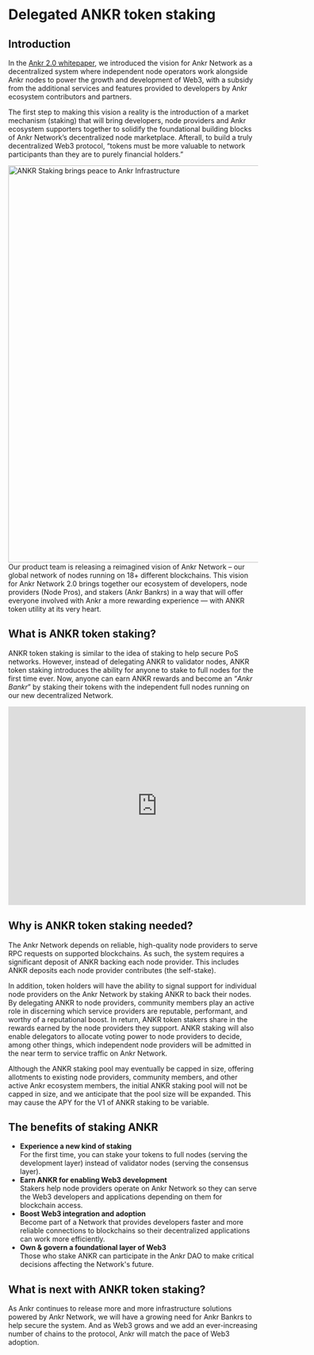 # Delegated ANKR token staking

## Introduction
In the [Ankr 2.0 whitepaper](https://www.ankr.com/ankr-whitepaper-2.0.pdf), we introduced the vision for Ankr Network as a decentralized system where independent node operators work alongside Ankr nodes to power the growth and development of Web3, with a subsidy from the additional services and features provided to developers by Ankr ecosystem contributors and partners.

The first step to making this vision a reality is the introduction of a market mechanism (staking) that will bring developers, node providers and Ankr ecosystem supporters together to solidify the foundational building blocks of Ankr Network’s decentralized node marketplace. 
Afterall, to build a truly decentralized Web3 protocol, “tokens must be more valuable to network participants than they are to purely financial holders.”  

<img src="/docs/staking/delegated-staking/ankr-staking-in-ankr-infra.jpg" alt="ANKR Staking brings peace to Ankr Infrastructure" class="responsive-pic" width="800" />
Our product team is releasing a reimagined vision of Ankr Network – our global network of nodes running on 18+ different blockchains. 
This vision for Ankr Network 2.0 brings together our ecosystem of developers, node providers (Node Pros), and stakers (Ankr Bankrs) in a way that will offer everyone involved with Ankr a more rewarding experience — with ANKR token utility at its very heart.

## What is ANKR token staking?
ANKR token staking is similar to the idea of staking to help secure PoS networks. 
However, instead of delegating ANKR to validator nodes, ANKR token staking introduces the ability for anyone to stake to full nodes for the first time ever. 
Now, anyone can earn ANKR rewards and become an “_Ankr Bankr_” by staking their tokens with the independent full nodes running on our new decentralized Network.

<iframe width="600" height="400" src="https://www.youtube.com/embed/4Qt0_TS6PKk" title="YouTube video player" frameborder="0" allow="accelerometer; autoplay; clipboard-write; encrypted-media; gyroscope; picture-in-picture" allowfullscreen></iframe>

## Why is ANKR token staking needed?
The Ankr Network depends on reliable, high-quality node providers to serve RPC requests on supported blockchains. 
As such, the system requires a significant deposit of ANKR backing each node provider. 
This includes ANKR deposits each node provider contributes (the self-stake).

In addition, token holders will have the ability to signal support for individual node providers on the Ankr Network by staking ANKR to back their nodes. 
By delegating ANKR to node providers, community members play an active role in discerning which service providers are reputable, performant, and worthy of a reputational boost. 
In return, ANKR token stakers share in the rewards earned by the node providers they support. 
ANKR staking will also enable delegators to allocate voting power to node providers to decide, among other things, which independent node providers will be admitted in the near term to service traffic on Ankr Network.  

Although the ANKR staking pool may eventually be capped in size, offering allotments to existing node providers, community members, and other active Ankr ecosystem members, the initial ANKR staking pool will not be capped in size, and we anticipate that the pool size will be expanded. 
This may cause the APY for the V1 of ANKR staking to be variable. 

## The benefits of staking ANKR
* **Experience a new kind of staking**<br />
  For the first time, you can stake your tokens to full nodes (serving the development layer) instead of validator nodes (serving the consensus layer).
* **Earn ANKR for enabling Web3 development**<br />
  Stakers help node providers operate on Ankr Network so they can serve the Web3 developers and applications depending on them for blockchain access. 
* **Boost Web3 integration and adoption**<br />
  Become part of a Network that provides developers faster and more reliable connections to blockchains so their decentralized applications can work more efficiently. 
* **Own & govern a foundational layer of Web3**<br />
  Those who stake ANKR can participate in the Ankr DAO to make critical decisions affecting the Network's future.

## What is next with ANKR token staking?
As Ankr continues to release more and more infrastructure solutions powered by Ankr Network, we will have a growing need for Ankr Bankrs to help secure the system. 
And as Web3 grows and we add an ever-increasing number of chains to the protocol, Ankr will match the pace of Web3 adoption. 

